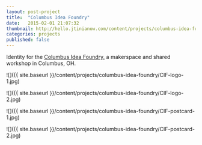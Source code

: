 ```yaml
---
layout: post-project
title:  "Columbus Idea Foundry"
date:   2015-02-01 21:07:32
thumbnail: http://hello.jtinianow.com/content/projects/columbus-idea-foundry/CIF-thumb.jpg
categories: projects
published: false
---
```

Identity for the <a href="http://columbusideafoundry.com" target="_blank">Columbus Idea Foundry,</a> a makerspace and shared workshop in Columbus, OH.

![]({{ site.baseurl }}/content/projects/columbus-idea-foundry/CIF-logo-1.jpg)

![]({{ site.baseurl }}/content/projects/columbus-idea-foundry/CIF-logo-2.jpg)

![]({{ site.baseurl }}/content/projects/columbus-idea-foundry/CIF-postcard-1.jpg)

![]({{ site.baseurl }}/content/projects/columbus-idea-foundry/CIF-postcard-2.jpg)
